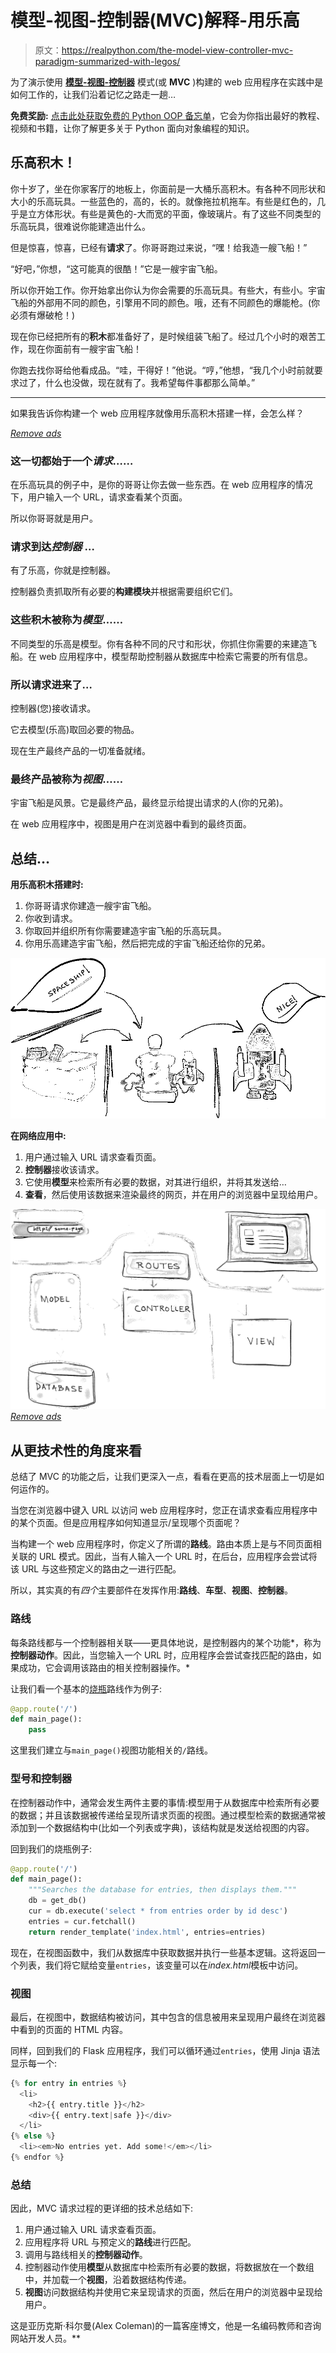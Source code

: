 # 模型-视图-控制器(MVC)解释-用乐高

> 原文：<https://realpython.com/the-model-view-controller-mvc-paradigm-summarized-with-legos/>

为了演示使用 **[模型-视图-控制器](http://en.wikipedia.org/wiki/Model%E2%80%93view%E2%80%93controller)** 模式(或 **MVC** )构建的 web 应用程序在实践中是如何工作的，让我们沿着记忆之路走一趟…

**免费奖励:** [点击此处获取免费的 Python OOP 备忘单](https://realpython.com/bonus/python-oop/)，它会为你指出最好的教程、视频和书籍，让你了解更多关于 Python 面向对象编程的知识。

## 乐高积木！

你十岁了，坐在你家客厅的地板上，你面前是一大桶乐高积木。有各种不同形状和大小的乐高玩具。一些蓝色的，高的，长的。就像拖拉机拖车。有些是红色的，几乎是立方体形状。有些是黄色的-大而宽的平面，像玻璃片。有了这些不同类型的乐高玩具，很难说你能建造出什么。

但是惊喜，惊喜，已经有**请求**了。你哥哥跑过来说，“嘿！给我造一艘飞船！”

“好吧，”你想，“这可能真的很酷！”它是一艘宇宙飞船。

所以你开始工作。你开始拿出你认为你会需要的乐高玩具。有些大，有些小。宇宙飞船的外部用不同的颜色，引擎用不同的颜色。哦，还有不同颜色的爆能枪。(你必须有爆破枪！)

现在你已经把所有的**积木**都准备好了，是时候组装飞船了。经过几个小时的艰苦工作，现在你面前有一艘宇宙飞船！

你跑去找你哥给他看成品。“哇，干得好！”他说。“哼，”他想，“我几个小时前就要求过了，什么也没做，现在就有了。我希望每件事都那么简单。”

* * *

如果我告诉你构建一个 web 应用程序就像用乐高积木搭建一样，会怎么样？

[*Remove ads*](/account/join/)

### 这一切都始于一个*请求*……

在乐高玩具的例子中，是你的哥哥让你去做一些东西。在 web 应用程序的情况下，用户输入一个 URL，请求查看某个页面。

所以你哥哥就是用户。

### 请求到达*控制器* …

有了乐高，你就是控制器。

控制器负责抓取所有必要的**构建模块**并根据需要组织它们。

### 这些积木被称为*模型*……

不同类型的乐高是模型。你有各种不同的尺寸和形状，你抓住你需要的来建造飞船。在 web 应用程序中，模型帮助控制器从数据库中检索它需要的所有信息。

### 所以请求进来了…

控制器(您)接收请求。

它去模型(乐高)取回必要的物品。

现在生产最终产品的一切准备就绪。

### 最终产品被称为*视图*……

宇宙飞船是风景。它是最终产品，最终显示给提出请求的人(你的兄弟)。

在 web 应用程序中，视图是用户在浏览器中看到的最终页面。

## 总结…

**用乐高积木搭建时:**

1.  你哥哥请求你建造一艘宇宙飞船。
2.  你收到请求。
3.  你取回并组织所有你需要建造宇宙飞船的乐高玩具。
4.  你用乐高建造宇宙飞船，然后把完成的宇宙飞船还给你的兄弟。

[![Building legos-like MVC web application](img/fae78951ced8d87f38200960244bf319.png)](https://files.realpython.com/media/building-legos-like-mvc-web-application.caf15452d37d.png)

**在网络应用中:**

1.  用户通过输入 URL 请求查看页面。
2.  **控制器**接收该请求。
3.  它使用**模型**来检索所有必要的数据，对其进行组织，并将其发送给…
4.  **查看**，然后使用该数据来渲染最终的网页，并在用户的浏览器中呈现给用户。

[![MVC diagram with routes](img/965a6eacd1bc1c725852e0717dac8e24.png)](https://files.realpython.com/media/mvc_diagram_with_routes.e12c5b982ac8.png)[*Remove ads*](/account/join/)

## 从更技术性的角度来看

总结了 MVC 的功能之后，让我们更深入一点，看看在更高的技术层面上一切是如何运作的。

当您在浏览器中键入 URL 以访问 web 应用程序时，您正在请求查看应用程序中的某个页面。但是应用程序如何知道显示/呈现哪个页面呢？

当构建一个 web 应用程序时，你定义了所谓的**路线**。路由本质上是与不同页面相关联的 URL 模式。因此，当有人输入一个 URL 时，在后台，应用程序会尝试将该 URL 与这些预定义的路由之一进行匹配。

所以，其实真的有*四个*主要部件在发挥作用:**路线**、**车型**、**视图**、**控制器**。

### 路线

每条路线都与一个控制器相关联——更具体地说，是控制器内的某个功能*，称为**控制器动作**。因此，当您输入一个 URL 时，应用程序会尝试查找匹配的路由，如果成功，它会调用该路由的相关控制器操作。*

让我们看一个基本的[烧瓶](https://realpython.com/python-web-applications-with-flask-part-i/)路线作为例子:

```py
@app.route('/')
def main_page():
    pass
```

这里我们建立与`main_page()`视图功能相关的`/`路线。

### 型号和控制器

在控制器动作中，通常会发生两件主要的事情:模型用于从数据库中检索所有必要的数据；并且该数据被传递给呈现所请求页面的视图。通过模型检索的数据通常被添加到一个数据结构中(比如一个列表或字典)，该结构就是发送给视图的内容。

回到我们的烧瓶例子:

```py
@app.route('/')
def main_page():
    """Searches the database for entries, then displays them."""
    db = get_db()
    cur = db.execute('select * from entries order by id desc')
    entries = cur.fetchall()
    return render_template('index.html', entries=entries)
```

现在，在视图函数中，我们从数据库中获取数据并执行一些基本逻辑。这将返回一个列表，我们将它赋给变量`entries`，该变量可以在*index.html*模板中访问。

### 视图

最后，在视图中，数据结构被访问，其中包含的信息被用来呈现用户最终在浏览器中看到的页面的 HTML 内容。

同样，回到我们的 Flask 应用程序，我们可以循环通过`entries`，使用 Jinja 语法显示每一个:

```py
{% for entry in entries %}
  <li>
    <h2>{{ entry.title }}</h2>
    <div>{{ entry.text|safe }}</div>
  </li>
{% else %}
  <li><em>No entries yet. Add some!</em></li>
{% endfor %}
```

### 总结

因此，MVC 请求过程的更详细的技术总结如下:

1.  用户通过输入 URL 请求查看页面。
2.  应用程序将 URL 与预定义的**路线**进行匹配。
3.  调用与路线相关的**控制器动作**。
4.  控制器动作使用**模型**从数据库中检索所有必要的数据，将数据放在一个数组中，并加载一个**视图**，沿着数据结构传递。
5.  **视图**访问数据结构并使用它来呈现请求的页面，然后在用户的浏览器中呈现给用户。

这是亚历克斯·科尔曼(Alex Coleman)的一篇客座博文，他是一名编码教师和咨询网站开发人员。**
